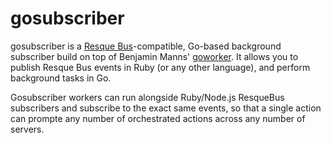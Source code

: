 gosubscriber
============
gosubscriber is a [Resque Bus](https://github.com/taskrabbit/resque-bus)-compatible, Go-based background subscriber build on top of Benjamin Manns' [goworker](https://github.com/benmanns/goworker). It allows you to publish Resque Bus events in Ruby (or any other language), and perform background tasks in Go.

Gosubscriber workers can run alongside Ruby/Node.js ResqueBus subscribers and subscribe to the exact same events, so that a single action can prompte any number of orchestrated actions across any number of servers.
